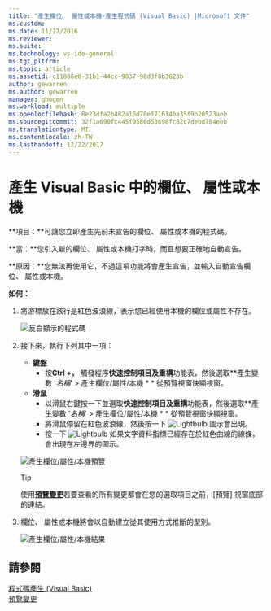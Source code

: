 ```yaml
---
title: "產生欄位、 屬性或本機-產生程式碼 (Visual Basic) |Microsoft 文件"
ms.custom: 
ms.date: 11/17/2016
ms.reviewer: 
ms.suite: 
ms.technology: vs-ide-general
ms.tgt_pltfrm: 
ms.topic: article
ms.assetid: c11888e0-31b1-44cc-9037-98d3f8b3623b
author: gewarren
ms.author: gewarren
manager: ghogen
ms.workload: multiple
ms.openlocfilehash: 8e23dfa2b482a16d70ef71614ba35f9b20523aeb
ms.sourcegitcommit: 32f1a690fc445f9586d53698fc82c7debd784eeb
ms.translationtype: MT
ms.contentlocale: zh-TW
ms.lasthandoff: 12/22/2017
---
```

# <a name="generate-a-field-property-or-local-in-visual-basic"></a>產生 Visual Basic 中的欄位、 屬性或本機
**項目：**可讓您立即產生先前未宣告的欄位、 屬性或本機的程式碼。 

**當：**您引入新的欄位、 屬性或本機打字時，而且想要正確地自動宣告。  

**原因：**您無法再使用它，不過這項功能將會產生宣告，並輸入自動宣告欄位、 屬性或本機。 

**如何：**

1. 將游標放在該行是紅色波浪線，表示您已經使用本機的欄位或屬性不存在。

   ![反白顯示的程式碼](media/field_highlight.png)

1. 接下來，執行下列其中一項：
   * **鍵盤**
     * 按**Ctrl +。** 觸發程序**快速控制項目及重構**功能表，然後選取**產生變數 '*名稱*' > 產生欄位/屬性/本機 * * 從預覽視窗快顯視窗。
   * **滑鼠**
     * 以滑鼠右鍵按一下並選取**快速控制項目及重構**功能表，然後選取**產生變數 '*名稱*' > 產生欄位/屬性/本機 * * 從預覽視窗快顯視窗。
     * 將滑鼠停留在紅色波浪線，然後按一下 ![Lightbulb](media/bulb.png) 圖示會出現。
     * 按一下 ![Lightbulb](media/bulb.png) 如果文字資料指標已經存在於紅色曲線的線條，會出現在左邊界的圖示。

   ![產生欄位/屬性/本機預覽](media/field_preview.png)

   >[!TIP]
   >使用[**預覽變更**](../../ide/preview-changes.md)若要查看的所有變更都會在您的選取項目之前，[預覽] 視窗底部的連結。

1. 欄位、 屬性或本機將會以自動建立從其使用方式推斷的型別。

   ![產生欄位/屬性/本機結果](media/field_result.png)

## <a name="see-also"></a>請參閱  
[程式碼產生 (Visual Basic)](../code-generation-vb.md)  
[預覽變更](../../ide/preview-changes.md)
